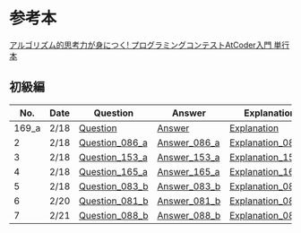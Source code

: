 # 参考本

[アルゴリズム的思考力が身につく! プログラミングコンテストAtCoder入門 単行本](https://www.amazon.co.jp/dp/404604408X?psc=1&ref=ppx_yo2ov_dt_b_product_details)

## 初級編

| No. | Date |  Question | Answer | Explanation |
| --- | ---- | --------- | ------ | ----------- |
| 169_a   | 2/18 | [Question](https://atcoder.jp/contests/abc169/tasks/abc169_a) | [Answer](https://github.com/Jun-Araki/atcoder/blob/main/169_a.rb) | [Explanation](https://github.com/Jun-Araki/atcoder/issues/1) |
| 2   | 2/18 | [Question_086_a](https://atcoder.jp/contests/abc086/tasks/abc086_a) | [Answer_086_a](https://github.com/Jun-Araki/atcoder/blob/main/086_a.rb) | [Explanation_086_a](https://github.com/Jun-Araki/atcoder/issues/2) |
| 3   | 2/18 | [Question_153_a](https://atcoder.jp/contests/abc153/tasks/abc153_a) | [Answer_153_a](https://github.com/Jun-Araki/atcoder/blob/main/153_a.rb) | [Explanation_153_a](https://github.com/Jun-Araki/atcoder/issues/3) |
| 4   | 2/18 | [Question_165_a](https://atcoder.jp/contests/abc165/tasks/abc165_a) | [Answer_165_a](https://github.com/Jun-Araki/atcoder/blob/main/165_a.rb) | [Explanation_165_a](https://github.com/Jun-Araki/atcoder/issues/4) |
| 5   | 2/18 | [Question_083_b](https://atcoder.jp/contests/abc083/tasks/abc083_b) | [Answer_083_b](https://github.com/Jun-Araki/atcoder/blob/main/083_b.rb) | [Explanation_083_b](https://github.com/Jun-Araki/atcoder/issues/5) |
| 6   | 2/20 | [Question_081_b](https://atcoder.jp/contests/abc081/tasks/abc081_b) | [Answer_081_b](https://github.com/Jun-Araki/atcoder/blob/main/081_b.rb) | [Explanation_081_b](https://github.com/Jun-Araki/atcoder/issues/6) |
| 7   | 2/21 | [Question_088_b](https://atcoder.jp/contests/abc088/tasks/abc088_b) | [Answer_088_b](https://github.com/Jun-Araki/atcoder/blob/main/088_b.rb) | [Explanation_088_b](https://github.com/Jun-Araki/atcoder/issues/7) |
